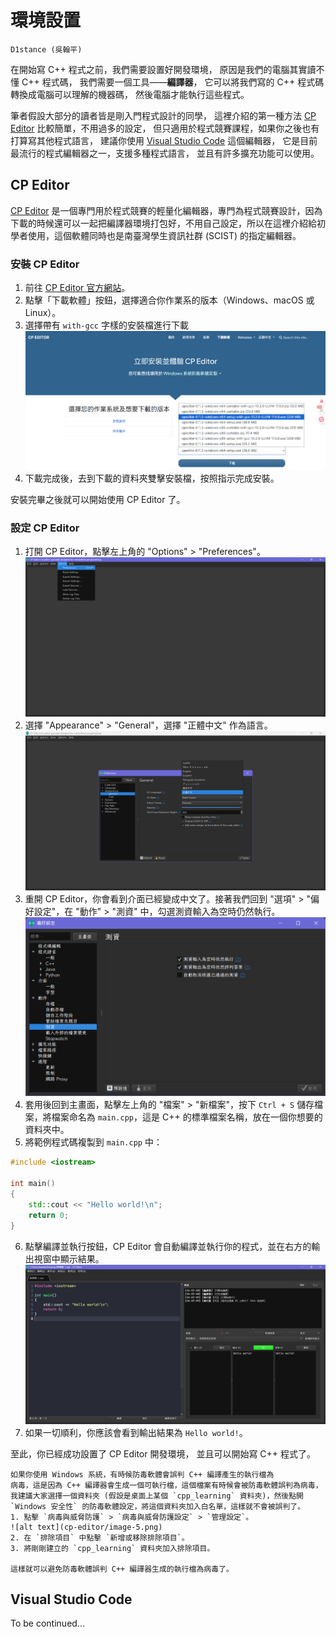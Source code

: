 # 環境設置

~~~admonish note title="作者"
D1stance (吳翰平)
~~~

在開始寫 C++ 程式之前，我們需要設置好開發環境，
原因是我們的電腦其實讀不懂 C++ 程式碼，
我們需要一個工具——**編譯器**，
它可以將我們寫的 C++ 程式碼轉換成電腦可以理解的機器碼，
然後電腦才能執行這些程式。

筆者假設大部分的讀者皆是剛入門程式設計的同學，
這裡介紹的第一種方法 [CP Editor](#cp-editor) 比較簡單，不用過多的設定，
但只適用於程式競賽課程，如果你之後也有打算寫其他程式語言，
建議你使用 [Visual Studio Code](#visual-studio-code) 這個編輯器，
它是目前最流行的程式編輯器之一，支援多種程式語言，
並且有許多擴充功能可以使用。

## CP Editor

[CP Editor](https://cpeditor.org/zh_tw/) 是一個專門用於程式競賽的輕量化編輯器，專門為程式競賽設計，因為下載的時候還可以一起把編譯器環境打包好，不用自己設定，所以在這裡介紹給初學者使用，這個軟體同時也是南臺灣學生資訊社群 (SCIST) 的指定編輯器。

### 安裝 CP Editor

1. 前往 [CP Editor 官方網站](https://cpeditor.org/zh_tw/)。
2. 點擊「下載軟體」按鈕，選擇適合你作業系的版本（Windows、macOS 或 Linux）。
3. 選擇帶有 `with-gcc` 字樣的安裝檔進行下載
![alt text](cp-editor/image.png)
4. 下載完成後，去到下載的資料夾雙擊安裝檔，按照指示完成安裝。   

安裝完畢之後就可以開始使用 CP Editor 了。

### 設定 CP Editor

1. 打開 CP Editor，點擊左上角的 "Options" > "Preferences"。
![alt text](cp-editor/image-1.png)
2. 選擇 "Appearance" > "General"，選擇 "正體中文" 作為語言。
![alt text](cp-editor/image-2.png)
3. 重開 CP Editor，你會看到介面已經變成中文了。接著我們回到 "選項" > "偏好設定"，在 "動作" > "測資" 中，勾選測資輸入為空時仍然執行。
![alt text](cp-editor/image-3.png)
4. 套用後回到主畫面，點擊左上角的 "檔案" > "新檔案"，按下 `Ctrl + S` 儲存檔案，將檔案命名為 `main.cpp`，這是 C++ 的標準檔案名稱，放在一個你想要的資料夾中。
5. 將範例程式碼複製到 `main.cpp` 中：

```cpp
#include <iostream>

int main()
{
    std::cout << "Hello world!\n";
    return 0;
}
```
6. 點擊編譯並執行按鈕，CP Editor 會自動編譯並執行你的程式，並在右方的輸出視窗中顯示結果。
![alt text](cp-editor/image-4.png)
7. 如果一切順利，你應該會看到輸出結果為 `Hello world!`。

至此，你已經成功設置了 CP Editor 開發環境，
並且可以開始寫 C++ 程式了。

~~~admonish caution title="注意"
如果你使用 Windows 系統，有時候防毒軟體會誤判 C++ 編譯產生的執行檔為
病毒，這是因為 C++ 編譯器會生成一個可執行檔，這個檔案有時候會被防毒軟體誤判為病毒，我建議大家選擇一個資料夾 (假設是桌面上某個 `cpp_learning` 資料夾)，然後點開 `Windows 安全性` 的防毒軟體設定，將這個資料夾加入白名單，這樣就不會被誤判了。
1. 點擊 `病毒與威脅防護` > `病毒與威脅防護設定` > `管理設定`。
![alt text](cp-editor/image-5.png)
2. 在 `排除項目` 中點擊 `新增或移除排除項目`。
3. 將剛剛建立的 `cpp_learning` 資料夾加入排除項目。

這樣就可以避免防毒軟體誤判 C++ 編譯器生成的執行檔為病毒了。
~~~

## Visual Studio Code

To be continued...